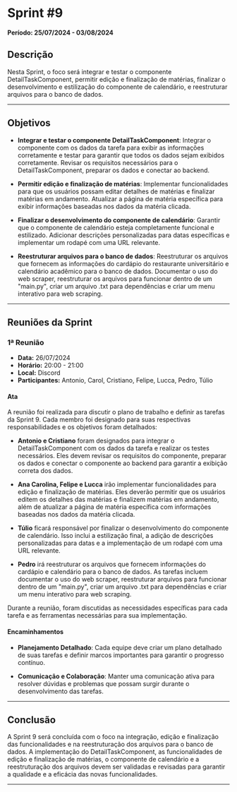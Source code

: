 # Sprint #9

**Período: 25/07/2024 - 03/08/2024**

## Descrição

Nesta Sprint, o foco será integrar e testar o componente DetailTaskComponent, permitir edição e finalização de matérias, finalizar o desenvolvimento e estilização do componente de calendário, e reestruturar arquivos para o banco de dados.

---

## Objetivos

- **Integrar e testar o componente DetailTaskComponent**: Integrar o componente com os dados da tarefa para exibir as informações corretamente e testar para garantir que todos os dados sejam exibidos corretamente. Revisar os requisitos necessários para o DetailTaskComponent, preparar os dados e conectar ao backend.

- **Permitir edição e finalização de matérias**: Implementar funcionalidades para que os usuários possam editar detalhes de matérias e finalizar matérias em andamento. Atualizar a página de matéria específica para exibir informações baseadas nos dados da matéria clicada.

- **Finalizar o desenvolvimento do componente de calendário**: Garantir que o componente de calendário esteja completamente funcional e estilizado. Adicionar descrições personalizadas para datas específicas e implementar um rodapé com uma URL relevante.

- **Reestruturar arquivos para o banco de dados**: Reestruturar os arquivos que fornecem as informações do cardápio do restaurante universitário e calendário acadêmico para o banco de dados. Documentar o uso do web scraper, reestruturar os arquivos para funcionar dentro de um "main.py", criar um arquivo .txt para dependências e criar um menu interativo para web scraping.

---

## Reuniões da Sprint

### 1ª Reunião

- **Data:** 26/07/2024
- **Horário:** 20:00 - 21:00
- **Local:** Discord
- **Participantes:** Antonio, Carol, Cristiano, Felipe, Lucca, Pedro, Túlio

#### Ata

A reunião foi realizada para discutir o plano de trabalho e definir as tarefas da Sprint 9. Cada membro foi designado para suas respectivas responsabilidades e os objetivos foram detalhados:

- **Antonio e Cristiano** foram designados para integrar o DetailTaskComponent com os dados da tarefa e realizar os testes necessários. Eles devem revisar os requisitos do componente, preparar os dados e conectar o componente ao backend para garantir a exibição correta dos dados.

- **Ana Carolina, Felipe e Lucca** irão implementar funcionalidades para edição e finalização de matérias. Eles deverão permitir que os usuários editem os detalhes das matérias e finalizem matérias em andamento, além de atualizar a página de matéria específica com informações baseadas nos dados da matéria clicada.

- **Túlio** ficará responsável por finalizar o desenvolvimento do componente de calendário. Isso inclui a estilização final, a adição de descrições personalizadas para datas e a implementação de um rodapé com uma URL relevante.

- **Pedro** irá reestruturar os arquivos que fornecem informações do cardápio e calendário para o banco de dados. As tarefas incluem documentar o uso do web scraper, reestruturar arquivos para funcionar dentro de um "main.py", criar um arquivo .txt para dependências e criar um menu interativo para web scraping.

Durante a reunião, foram discutidas as necessidades específicas para cada tarefa e as ferramentas necessárias para sua implementação.

#### Encaminhamentos

- **Planejamento Detalhado**: Cada equipe deve criar um plano detalhado de suas tarefas e definir marcos importantes para garantir o progresso contínuo.

- **Comunicação e Colaboração**: Manter uma comunicação ativa para resolver dúvidas e problemas que possam surgir durante o desenvolvimento das tarefas.

---

## Conclusão

A Sprint 9 será concluída com o foco na integração, edição e finalização das funcionalidades e na reestruturação dos arquivos para o banco de dados. A implementação do DetailTaskComponent, as funcionalidades de edição e finalização de matérias, o componente de calendário e a reestruturação dos arquivos devem ser validadas e revisadas para garantir a qualidade e a eficácia das novas funcionalidades.

---
